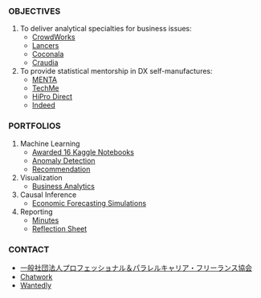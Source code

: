 ### OBJECTIVES
1. To deliver analytical specialties for business issues:
    * [CrowdWorks](https://crowdworks.jp/public/employees/5696943)
    * [Lancers](https://www.lancers.jp/profile/SatoruShibata)
    * [Coconala](https://coconala.com/users/4442709)
    * [Craudia](https://app.craudia.com/user_detail/H9xieF)
1. To provide statistical mentorship in DX self-manufactures:
    * [MENTA](https://menta.work/user/114932)
    * [TechMe](https://techme.jp/expert/43ce202e-8b83-4b54-b8e1-c8103cf993f5)
    * [HiPro Direct](https://talent.direct.hipro-job.jp/talent/profile/c05e2402-ee60-40d7-8cd8-815a23d759e1)
    * [Indeed](https://profile.indeed.com/p/cxunvwb)
 
### PORTFOLIOS
1. Machine Learning
    * [Awarded 16 Kaggle Notebooks](https://github.com/Satoru-Shibata-JPN/Kaggle/blob/main/README.md)
    * [Anomaly Detection](https://github.com/Satoru-Shibata-JPN/AnomalyDetection/blob/main/README.md)
    * [Recommendation](https://github.com/Satoru-Shibata-JPN/Recommendation/blob/main/README.md)
1. Visualization
    * [Business Analytics](https://github.com/Satoru-Shibata-JPN/BusinessAnalytics/blob/main/README.md)
1. Causal Inference
    * [Economic Forecasting Simulations](https://github.com/Satoru-Shibata-JPN/EconomicForecastingSimulations/blob/main/README.md)
1. Reporting
    * [Minutes](https://github.com/Satoru-Shibata-JPN/Minutes/blob/main/README.md)
    * [Reflection Sheet](https://github.com/Satoru-Shibata-JPN/Reflections/blob/main/README.md)

### CONTACT
* [一般社団法人プロフェッショナル＆パラレルキャリア・フリーランス協会](https://www.freelance-jp.org/talents/27761)
* [Chatwork](https://www.chatwork.com/2fcjjy0g7uzos)
* [Wantedly](https://www.wantedly.com/id/satorushibata_jpn)
